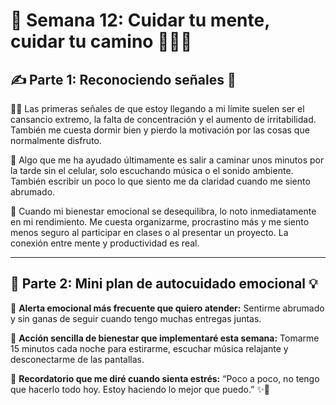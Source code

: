 # 🧠 Semana 12: Cuidar tu mente, cuidar tu camino 💆‍♂️🌱

## ✍️ Parte 1: Reconociendo señales 🔦

😮‍💨 Las primeras señales de que estoy llegando a mi límite suelen ser el cansancio extremo, la falta de concentración y el aumento de irritabilidad. También me cuesta dormir bien y pierdo la motivación por las cosas que normalmente disfruto.

🧠 Algo que me ha ayudado últimamente es salir a caminar unos minutos por la tarde sin el celular, solo escuchando música o el sonido ambiente. También escribir un poco lo que siento me da claridad cuando me siento abrumado.

🔁 Cuando mi bienestar emocional se desequilibra, lo noto inmediatamente en mi rendimiento. Me cuesta organizarme, procrastino más y me siento menos seguro al participar en clases o al presentar un proyecto. La conexión entre mente y productividad es real.

---

## 💆 Parte 2: Mini plan de autocuidado emocional 💡

📌 **Alerta emocional más frecuente que quiero atender:**
Sentirme abrumado y sin ganas de seguir cuando tengo muchas entregas juntas.

🌈 **Acción sencilla de bienestar que implementaré esta semana:**
Tomarme 15 minutos cada noche para estirarme, escuchar música relajante y desconectarme de las pantallas.

🧭 **Recordatorio que me diré cuando sienta estrés:**
“Poco a poco, no tengo que hacerlo todo hoy. Estoy haciendo lo mejor que puedo.” ✨💖
